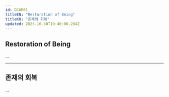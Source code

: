```yaml
---
id: DCAR01
titleEN: "Restoration of Being"
titleKO: "존재의 회복"
updated: 2025-10-30T10:40:06.284Z
---
```


## Restoration of Being

…

---

## 존재의 회복

…
